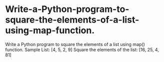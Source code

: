 # Write-a-Python-program-to-square-the-elements-of-a-list-using-map-function.
Write a Python program to square the elements of a list using map() function.    Sample List: [4, 5, 2, 9]  Square the elements of the list:  [16, 25, 4, 81]
